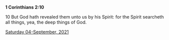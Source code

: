 **1 Corinthians 2:10**

10 But God hath revealed them unto us by his Spirit: for the Spirit searcheth all things, yea, the deep things of God.

[Saturday 04-September, 2021](https://t.me/s/daily_scripture)
